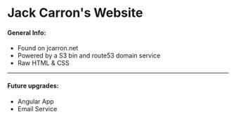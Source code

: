 # Jack Carron's Website
#### General Info: 
- Found on jcarron.net
- Powered by a S3 bin and route53 domain service
- Raw HTML & CSS

-----
#### Future upgrades:
- Angular App
- Email Service
